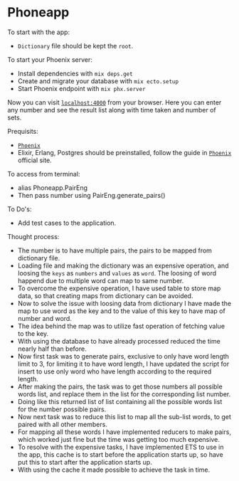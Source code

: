 # Phoneapp

To start with the app:

  * `Dictionary` file should be kept the `root`.

To start your Phoenix server:

  * Install dependencies with `mix deps.get`
  * Create and migrate your database with `mix ecto.setup`
  * Start Phoenix endpoint with `mix phx.server`

Now you can visit [`localhost:4000`](http://localhost:4000) from your browser.
Here you can enter any number and see the result list along with time taken and number of sets.

Prequisits:

  * [`Phoenix`](https://hexdocs.pm/phoenix/installation.html) 
  * Elixir, Erlang, Postgres should be preinstalled, follow the guide in 
    [`Phoenix`](https://hexdocs.pm/phoenix/installation.html) official site.

To access from terminal:

  * alias Phoneapp.PairEng
  * Then pass number using PairEng.generate_pairs(<number>)

To Do's:

  * Add test cases to the application.

Thought process:

  * The number is to have multiple pairs, the pairs to be mapped from dictionary file.
  * Loading file and making the dictionary was an expensive operation, and loosing the 
    `keys` as `numbers` and `values` as `word`. The loosing of word happend due to
    multiple word can map to same number.
  * To overcome the expensive operation, I have used table to store map data, so that
    creating maps from dictionary can be avoided.
  * Now to solve the issue with loosing data from dictionary I have made the map to 
    use word as the key and to the value of this key to have map of number and word.
  * The idea behind the map was to utilize fast operation of fetching value to the 
    key.
  * With using the database to have already processed reduced the time nearly half than
    before.
  * Now first task was to generate pairs, exclusive to only have word length limit to 3,
    for limiting it to have word length, I have updated the script for insert to use only
    word who have length according to the required length.
  * After making the pairs, the task was to get those numbers all possible words list,
    and replace them in the list for the corresponding list number.
  * Doing like this returned list of list containing all the possible words list for the
    number possible pairs.
  * Now next task was to reduce this list to map all the sub-list words, to get paired with
    all other members.
  * For mapping all these words I have implemented reducers to make pairs, which worked
    just fine but the time was getting too much expensive.
  * To resolve with the expensive tasks, I have implemented ETS to use in the app, this
    cache is to start before the application starts up, so have put this to start after the
    application starts up.
  * With using the cache it made possible to achieve the task in time.

